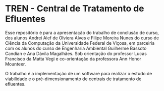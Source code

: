 <h1> TREN - Central de Tratamento de Efluentes </h1>

Esse repositório é para a apresentação do trabalho de conclusão de curso, dos alunos Andrei Alef de Olviera Alves e Filipe Moreira Nunes do curso de Ciência da Computação da Universidade Federal de Viçosa, em parceiria com os alunos do curso de Engenharia Ambiental Guilherme Bassoto Candian e Ana Dávila Magalhães. Sob orientação do professor Lucas Francisco da Matta Vegi e co-orientação da professora Ann Honor Mounteer.

O trabalho é a implementação de um software para realizar o estudo de viabilidade e o pré-dimensionamento de centrais de tratamento de efluentes.
